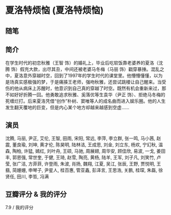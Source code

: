 # 夏洛特烦恼 (夏洛特烦恼)

## 随笔

## 简介

在学生时代的初恋秋雅（王智 饰）的婚礼上，毕业后吃软饭靠老婆养的夏洛（沈腾 饰）假充大款，出尽其丑，中间还被老婆马冬梅（马丽 饰）戳穿暴捶。混乱之中，夏洛意外穿越时空，回到了1997年的学生时代的课堂里。他懵懵懂懂，以为是场真实感极强的梦，于是痛揍王老师，强吻秋雅，还尝试跳楼让自己醒来。当受伤的他从病床上苏醒时，他意识到自己真的穿越了时空。既然有机会重新来过，那不如好好折腾一回。他勇敢追求秋雅、奚落优等生袁华（尹正 饰）、拒绝马冬梅的死缠烂打。后来夏洛凭借“创作”朴树、窦唯等人的成名曲而进入娱乐圈。他的人生发生翻天覆地的巨变，但是内心某个地方却越来越感到空虚……

## 演员

沈腾, 马丽, 尹正, 艾伦, 王智, 田雨, 宋阳, 常远, 李萍, 李立群, 张一鸣, 马小茜, 赵震, 董良瑜, 刘坤, 黄才伦, 陈昊明, 陆林洁, 王成思, 刘金, 刘立东, 杨欢, 宁幻秋, 温森, 陶柏, 许猛, 嫣红, 刘叶舟, 王硕, 马驰, 周展翅, 周华安, 顾佳欣, 易波, 一戈, 姜田丰, 郭恩强, 常世奎, 于健, 王琦, 赵雪, 陶亮, 黄杨, 陆羊, 王军, 刘子凡, 刘笑竹, 卢莹, 张广洁, 方菲菲, 许登雨, 朱波, 肖扬, 魏翔, 江夏, 吴江, 张辰, 王野, 贾悦明, 王翡, 简姗姗, 申琴子, 尹星人, 桂百惠, 管亚鑫, 彭泽言, 王思浩, 关鹏, 桂琛, 朱磊, 徐贤任, 田川, 李哲, 冯满

## 豆瓣评分 & 我的评分

7.9 / 我的评分
